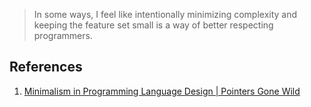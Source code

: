 > In some ways, I feel like intentionally minimizing complexity and keeping the feature set small is a way of better respecting programmers.

## References

1. [Minimalism in Programming Language Design | Pointers Gone Wild](https://pointersgonewild.com/2022/05/23/minimalism-in-programming-language-design/)